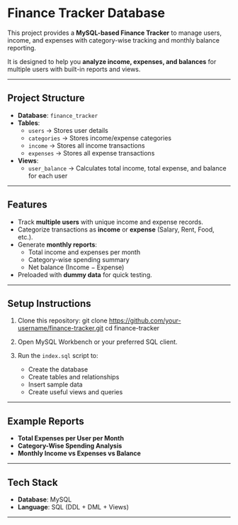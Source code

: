 #  Finance Tracker Database

This project provides a **MySQL-based Finance Tracker** to manage users, income, and expenses with category-wise tracking and monthly balance reporting.  

It is designed to help you **analyze income, expenses, and balances** for multiple users with built-in reports and views.  

---

##  Project Structure
- **Database**: `finance_tracker`
- **Tables**:
  - `users` → Stores user details  
  - `categories` → Stores income/expense categories  
  - `income` → Stores all income transactions  
  - `expenses` → Stores all expense transactions  
- **Views**:
  - `user_balance` → Calculates total income, total expense, and balance for each user  

---

##  Features
- Track **multiple users** with unique income and expense records.  
- Categorize transactions as **income** or **expense** (Salary, Rent, Food, etc.).  
- Generate **monthly reports**:
  - Total income and expenses per month  
  - Category-wise spending summary  
  - Net balance (Income − Expense)  
- Preloaded with **dummy data** for quick testing.  

---

##  Setup Instructions
1. Clone this repository:
  git clone https://github.com/your-username/finance-tracker.git
  cd finance-tracker
2. Open MySQL Workbench or your preferred SQL client.
3. Run the `index.sql` script to:

   * Create the database
   * Create tables and relationships
   * Insert sample data
   * Create useful views and queries

---

##  Example Reports

* **Total Expenses per User per Month**
* **Category-Wise Spending Analysis**
* **Monthly Income vs Expenses vs Balance**

---

##  Tech Stack

* **Database**: MySQL
* **Language**: SQL (DDL + DML + Views)

---




